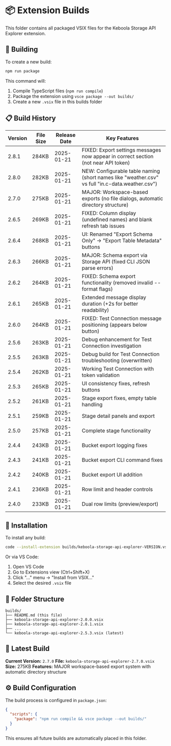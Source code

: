 # 📦 Extension Builds

This folder contains all packaged VSIX files for the Keboola Storage API Explorer extension.

## 🚀 Building

To create a new build:

```bash
npm run package
```

This command will:
1. Compile TypeScript files (`npm run compile`)
2. Package the extension using `vsce package --out builds/`
3. Create a new `.vsix` file in this builds folder

## 📋 Build History

| Version | File Size | Release Date | Key Features |
|---------|-----------|--------------|-------------|
| 2.8.1   | 284KB     | 2025-01-21   | FIXED: Export settings messages now appear in correct section (not near API token) |
| 2.8.0   | 282KB     | 2025-01-21   | NEW: Configurable table naming (short names like "weather.csv" vs full "in.c-data.weather.csv") |
| 2.7.0   | 275KB     | 2025-01-21   | MAJOR: Workspace-based exports (no file dialogs, automatic directory structure) |
| 2.6.5   | 269KB     | 2025-01-21   | FIXED: Column display (undefined names) and blank refresh tab issues |
| 2.6.4   | 268KB     | 2025-01-21   | UI: Renamed "Export Schema Only" → "Export Table Metadata" buttons |
| 2.6.3   | 266KB     | 2025-01-21   | MAJOR: Schema export via Storage API (fixed CLI JSON parse errors) |
| 2.6.2   | 264KB     | 2025-01-21   | FIXED: Schema export functionality (removed invalid --format flags) |
| 2.6.1   | 265KB     | 2025-01-21   | Extended message display duration (+2s for better readability) |
| 2.6.0   | 264KB     | 2025-01-21   | FIXED: Test Connection message positioning (appears below button) |
| 2.5.6   | 263KB     | 2025-01-21   | Debug enhancement for Test Connection investigation |
| 2.5.5   | 263KB     | 2025-01-21   | Debug build for Test Connection troubleshooting (overwritten) |
| 2.5.4   | 262KB     | 2025-01-21   | Working Test Connection with token validation |
| 2.5.3   | 265KB     | 2025-01-21   | UI consistency fixes, refresh buttons |
| 2.5.2   | 261KB     | 2025-01-21   | Stage export fixes, empty table handling |
| 2.5.1   | 259KB     | 2025-01-21   | Stage detail panels and export |
| 2.5.0   | 257KB     | 2025-01-21   | Complete stage functionality |
| 2.4.4   | 243KB     | 2025-01-21   | Bucket export logging fixes |
| 2.4.3   | 241KB     | 2025-01-21   | Bucket export CLI command fixes |
| 2.4.2   | 240KB     | 2025-01-21   | Bucket export UI addition |
| 2.4.1   | 236KB     | 2025-01-21   | Row limit and header controls |
| 2.4.0   | 233KB     | 2025-01-21   | Dual row limits (preview/export) |

## 🔧 Installation

To install any build:

```bash
code --install-extension builds/keboola-storage-api-explorer-VERSION.vsix
```

Or via VS Code:
1. Open VS Code
2. Go to Extensions view (Ctrl+Shift+X)
3. Click "..." menu → "Install from VSIX..."
4. Select the desired `.vsix` file

## 📁 Folder Structure

```
builds/
├── README.md (this file)
├── keboola-storage-api-explorer-2.0.0.vsix
├── keboola-storage-api-explorer-2.0.1.vsix
├── ...
└── keboola-storage-api-explorer-2.5.3.vsix (latest)
```

## 🎯 Latest Build

**Current Version:** `2.7.0`
**File:** `keboola-storage-api-explorer-2.7.0.vsix`
**Size:** 275KB
**Features:** MAJOR workspace-based export system with automatic directory structure

## ⚙️ Build Configuration

The build process is configured in `package.json`:

```json
{
  "scripts": {
    "package": "npm run compile && vsce package --out builds/"
  }
}
```

This ensures all future builds are automatically placed in this folder. 